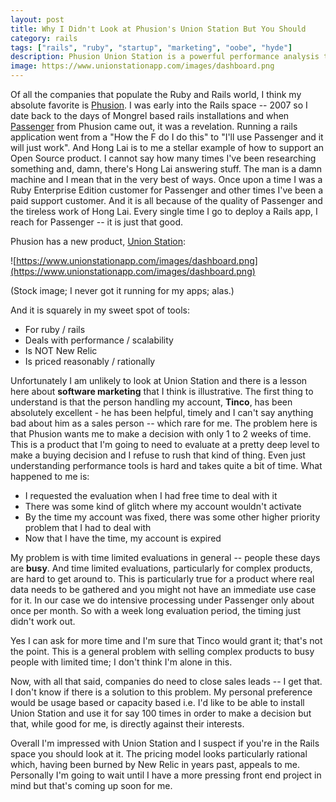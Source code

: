 ```yaml
---
layout: post
title: Why I Didn't Look at Phusion's Union Station But You Should
category: rails
tags: ["rails", "ruby", "startup", "marketing", "oobe", "hyde"]
description: Phusion Union Station is a powerful performance analysis tool for Rails that you should look at.
image: https://www.unionstationapp.com/images/dashboard.png
---
```

Of all the companies that populate the Ruby and Rails world, I think my absolute favorite is [Phusion](http://www.phusion.nl).  I was early into the Rails space -- 2007 so I date back to the days of Mongrel based rails installations and when [Passenger](https://www.phusionpassenger.com/) from Phusion came out, it was a revelation.  Running a rails application went from a "How the F do I do this" to "I'll use Passenger and it will just work".  And Hong Lai is to me a stellar example of how to support an Open Source product.  I cannot say how many times I've been researching something and, damn, there's Hong Lai answering stuff.  The man is a damn machine and I mean that in the very best of ways.  Once upon a time I was a Ruby Enterprise Edition customer for Passenger and other times I've been a paid support customer.  And it is all because of the quality of Passenger and the tireless work of Hong Lai.  Every single time I go to deploy a Rails app, I reach for Passenger -- it is just that good.

Phusion has a new product, [Union Station](https://www.unionstationapp.com/):

![https://www.unionstationapp.com/images/dashboard.png](https://www.unionstationapp.com/images/dashboard.png)

(Stock image; I never got it running for my apps; alas.)

And it is squarely in my sweet spot of tools: 

* For ruby / rails 
* Deals with performance / scalability
* Is NOT New Relic
* Is priced reasonably / rationally

Unfortunately I am unlikely to look at Union Station and there is a lesson here about **software marketing** that I think is illustrative.  The first thing to understand is that the person handling my account, **Tinco**, has been absolutely excellent - he has been helpful, timely and I can't say anything bad about him as a sales person -- which rare for me.  The problem here is that Phusion wants me to make a decision with only 1 to 2 weeks of time.  This is a product that I'm going to need to evaluate at a pretty deep level to make a buying decision and I refuse to rush that kind of thing.  Even just understanding performance tools is hard and takes quite a bit of time.  What happened to me is:

* I requested the evaluation when I had free time to deal with it
* There was some kind of glitch where my account wouldn't activate
* By the time my account was fixed, there was some other higher priority problem that I had to deal with
* Now that I have the time, my account is expired

My problem is with time limited evaluations in general -- people these days are **busy**.  And time limited evaluations, particularly for complex products, are hard to get around to.  This is particularly true for a product where real data needs to be gathered and you might not have an immediate use case for it.  In our case we do intensive processing under Passenger only about once per month.  So with a week long evaluation period, the timing just didn't work out.  

Yes I can ask for more time and I'm sure that Tinco would grant it; that's not the point.  This is a general problem with selling complex products to busy people with limited time; I don't think I'm alone in this.

Now, with all that said, companies do need to close sales leads -- I get that.  I don't know if there is a solution to this problem.  My personal preference would be usage based or capacity based i.e. I'd like to be able to install Union Station and use it for say 100 times in order to make a decision but that, while good for me, is directly against their interests.

Overall I'm impressed with Union Station and I suspect if you're in the Rails space you should look at it.  The pricing model looks particularly rational which, having been burned by New Relic in years past, appeals to me.  Personally I'm going to wait until I have a more pressing front end project in mind but that's coming up soon for me.



